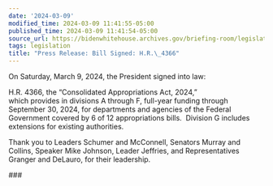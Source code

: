 ```yaml
---
date: '2024-03-09'
modified_time: 2024-03-09 11:41:55-05:00
published_time: 2024-03-09 11:41:54-05:00
source_url: https://bidenwhitehouse.archives.gov/briefing-room/legislation/2024/03/09/press-release-bill-signed-h-r-4366/
tags: legislation
title: "Press Release: Bill Signed: H.R.\_4366"
---
```

 
On Saturday, March 9, 2024, the President signed into law:  
  
H.R. 4366, the “Consolidated Appropriations Act, 2024,”  
which provides in divisions A through F, full-year funding through
September 30, 2024, for departments and agencies of the Federal
Government covered by 6 of 12 appropriations bills.  Division G includes
extensions for existing authorities.

Thank you to Leaders Schumer and McConnell, Senators Murray and Collins,
Speaker Mike Johnson, Leader Jeffries, and Representatives Granger and
DeLauro, for their leadership.

\###
